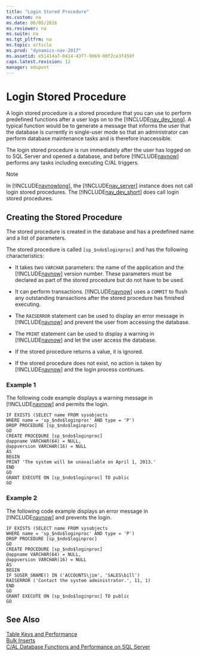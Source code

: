 ```yaml
---
title: "Login Stored Procedure"
ms.custom: na
ms.date: 06/05/2016
ms.reviewer: na
ms.suite: na
ms.tgt_pltfrm: na
ms.topic: article
ms.prod: "dynamics-nav-2017"
ms.assetid: e51414a7-0414-43f7-9069-00f2ce3f459f
caps.latest.revision: 12
manager: edupont
---
```

# Login Stored Procedure
A login stored procedure is a stored procedure that you can use to perform predefined functions after a user logs on to the [!INCLUDE[nav_dev_long](includes/nav_dev_long_md.md)]. A typical function would be to generate a message that informs the user that the database is currently in single-user mode so that an administrator can perform database maintenance tasks and is therefore inaccessible.  

 The login stored procedure is run immediately after the user has logged on to SQL Server and opened a database, and before [!INCLUDE[navnow](includes/navnow_md.md)] performs any tasks including executing C/AL triggers.  

> [!NOTE]  
>  In [!INCLUDE[navnowlong](includes/navnowlong_md.md)], the [!INCLUDE[nav_server](includes/nav_server_md.md)] instance does not call login stored procedures. The [!INCLUDE[nav_dev_short](includes/nav_dev_short_md.md)] does call login stored procedures.  

## Creating the Stored Procedure  
 The stored procedure is created in the database and has a predefined name and a list of parameters.  

 The stored procedure is called `[sp_$ndo$loginproc]` and has the following characteristics:  

-   It takes two `VARCHAR` parameters: the name of the application and the [!INCLUDE[navnow](includes/navnow_md.md)] version number. These parameters must be declared as part of the stored procedure but do not have to be used.  

-   It can perform transactions. [!INCLUDE[navnow](includes/navnow_md.md)] uses a `COMMIT` to flush any outstanding transactions after the stored procedure has finished executing.  

-   The `RAISERROR` statement can be used to display an error message in [!INCLUDE[navnow](includes/navnow_md.md)] and prevent the user from accessing the database.  

-   The `PRINT` statement can be used to display a warning in [!INCLUDE[navnow](includes/navnow_md.md)] and let the user access the database.  

-   If the stored procedure returns a value, it is ignored.  

-   If the stored procedure does not exist, no action is taken by [!INCLUDE[navnow](includes/navnow_md.md)] and the login process continues.  

### Example 1  
 The following code example displays a warning message in [!INCLUDE[navnow](includes/navnow_md.md)] and permits the login.  

```  
IF EXISTS (SELECT name FROM sysobjects  
WHERE name = 'sp_$ndo$loginproc' AND type = 'P')  
DROP PROCEDURE [sp_$ndo$loginproc]  
GO  
CREATE PROCEDURE [sp_$ndo$loginproc]  
@appname VARCHAR(64) = NULL,  
@appversion VARCHAR(16) = NULL  
AS  
BEGIN  
PRINT 'The system will be unavailable on April 1, 2013.'  
END  
GO  
GRANT EXECUTE ON [sp_$ndo$loginproc] TO public  
GO  
```  

### Example 2  
 The following code example displays an error message in [!INCLUDE[navnow](includes/navnow_md.md)] and prevents the login.  

```  
IF EXISTS (SELECT name FROM sysobjects  
WHERE name = 'sp_$ndo$loginproc' AND type = 'P')  
DROP PROCEDURE [sp_$ndo$loginproc]  
GO  
CREATE PROCEDURE [sp_$ndo$loginproc]  
@appname VARCHAR(64) = NULL,  
@appversion VARCHAR(16) = NULL  
AS  
BEGIN  
IF SUSER_SNAME() IN ('ACCOUNTS\jim', 'SALES\bill')  
RAISERROR ('Contact the system administrator.', 11, 1)  
END  
GO  
GRANT EXECUTE ON [sp_$ndo$loginproc] TO public  
GO  
```  

## See Also  
 [Table Keys and Performance](Table-Keys-and-Performance.md)   
 [Bulk Inserts](Bulk-Inserts.md)   
 [C/AL Database Functions and Performance on SQL Server](C-AL-Database-Functions-and-Performance-on-SQL-Server.md)
